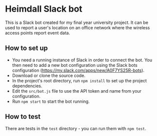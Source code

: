 # Heimdall Slack bot

This is a Slack bot created for my final year university project. It can be used to report a user's location on an office network where the wireless access points report event data.

## How to set up

* You need a running instance of Slack in order to connect the bot. You then need to add a new bot configuration using the Slack bots configuration (https://my.slack.com/apps/new/A0F7YS25R-bots).
* Download or clone the source code.
* In the project's root directory, run `npm install` to set up the project dependencies.
* Edit the `src/bot.js` file to use the API token and name from your configuration.
* Run `npm start` to start the bot running.

## How to test

There are tests in the `test` directory - you can run them with `npm test`.
